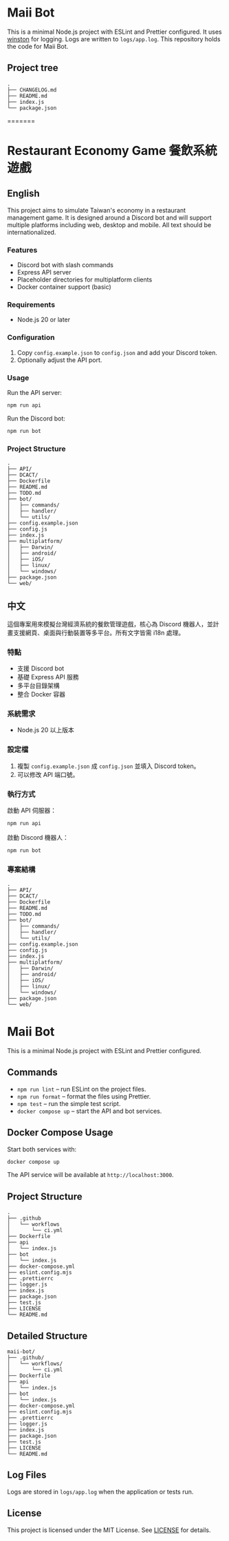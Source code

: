# Maii Bot
This is a minimal Node.js project with ESLint and Prettier configured. It uses
[winston](https://github.com/winstonjs/winston) for logging. Logs are written to
`logs/app.log`.
This repository holds the code for Maii Bot.

## Project tree

```
.
├── CHANGELOG.md
├── README.md
├── index.js
└── package.json
```
=======
# Restaurant Economy Game 餐飲系統遊戲

## English
This project aims to simulate Taiwan's economy in a restaurant management game. It is designed around a Discord bot and will support multiple platforms including web, desktop and mobile. All text should be internationalized.

### Features
- Discord bot with slash commands
- Express API server
- Placeholder directories for multiplatform clients
- Docker container support (basic)

### Requirements
- Node.js 20 or later

### Configuration
1. Copy `config.example.json` to `config.json` and add your Discord token.
2. Optionally adjust the API port.

### Usage
Run the API server:
```bash
npm run api
```
Run the Discord bot:
```bash
npm run bot
```

### Project Structure
```
.
├── API/
├── DCACT/
├── Dockerfile
├── README.md
├── TODO.md
├── bot/
│   ├── commands/
│   ├── handler/
│   └── utils/
├── config.example.json
├── config.js
├── index.js
├── multiplatform/
│   ├── Darwin/
│   ├── android/
│   ├── iOS/
│   ├── linux/
│   └── windows/
├── package.json
└── web/
```

## 中文
這個專案用來模擬台灣經濟系統的餐飲管理遊戲，核心為 Discord 機器人，並計畫支援網頁、桌面與行動裝置等多平台。所有文字皆需 i18n 處理。

### 特點
- 支援 Discord bot
- 基礎 Express API 服務
- 多平台目錄架構
- 整合 Docker 容器

### 系統需求
- Node.js 20 以上版本

### 設定檔
1. 複製 `config.example.json` 成 `config.json` 並填入 Discord token。
2. 可以修改 API 端口號。

### 執行方式
啟動 API 伺服器：
```bash
npm run api
```
啟動 Discord 機器人：
```bash
npm run bot
```

### 專案結構
```
.
├── API/
├── DCACT/
├── Dockerfile
├── README.md
├── TODO.md
├── bot/
│   ├── commands/
│   ├── handler/
│   └── utils/
├── config.example.json
├── config.js
├── index.js
├── multiplatform/
│   ├── Darwin/
│   ├── android/
│   ├── iOS/
│   ├── linux/
│   └── windows/
├── package.json
└── web/
```
# Maii Bot

This is a minimal Node.js project with ESLint and Prettier configured.

## Commands

- `npm run lint` – run ESLint on the project files.
- `npm run format` – format the files using Prettier.
- `npm test` – run the simple test script.
- `docker compose up` – start the API and bot services.

## Docker Compose Usage

Start both services with:

```sh
docker compose up
```

The API service will be available at `http://localhost:3000`.

## Project Structure

```
.
├── .github
│   └── workflows
│       └── ci.yml
├── Dockerfile
├── api
│   └── index.js
├── bot
│   └── index.js
├── docker-compose.yml
├── eslint.config.mjs
├── .prettierrc
├── logger.js
├── index.js
├── package.json
├── test.js
├── LICENSE
└── README.md
```

## Detailed Structure

```
maii-bot/
├── .github/
│   └── workflows/
│       └── ci.yml
├── Dockerfile
├── api
│   └── index.js
├── bot
│   └── index.js
├── docker-compose.yml
├── eslint.config.mjs
├── .prettierrc
├── logger.js
├── index.js
├── package.json
├── test.js
├── LICENSE
└── README.md
```

## Log Files

Logs are stored in `logs/app.log` when the application or tests run.

## License

This project is licensed under the MIT License. See [LICENSE](LICENSE) for details.